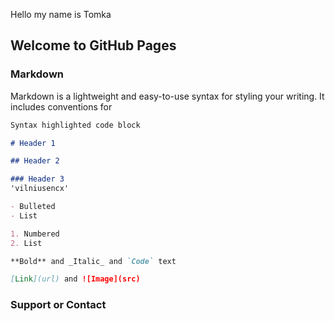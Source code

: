 Hello my name is Tomka
## Welcome to GitHub Pages	

### Markdown	

Markdown is a lightweight and easy-to-use syntax for styling your writing. It includes conventions for	

```markdown	
Syntax highlighted code block	

# Header 1	

## Header 2	

### Header 3	
'vilniusencx'

- Bulleted	
- List	

1. Numbered	
2. List	

**Bold** and _Italic_ and `Code` text	

[Link](url) and ![Image](src)	
```	

### Support or Contact	
